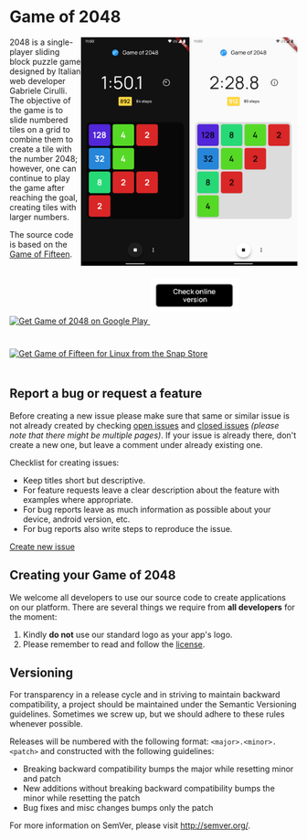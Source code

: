 Game of 2048
==========

<img alt="Main screen: Light" align="right" height="400"
   src="https://github.com/AChep/2048/raw/master/screenshots/screenshot2.jpg" />

<img alt="Main screen: Dark" align="right" height="400"
   src="https://github.com/AChep/2048/raw/master/screenshots/screenshot1.jpg" />

2048 is a single-player sliding block puzzle game designed by Italian web developer Gabriele Cirulli.
The objective of the game is to slide numbered tiles on a grid to combine them to create a tile with the number 2048;
however, one can continue to play the game after reaching the goal, creating tiles with larger numbers.

The source code is based on the [Game of Fifteen][5].

<a href="https://play.google.com/store/apps/details?id=com.artemchep.twopowereleven">
  <img alt="Get Game of 2048 on Google Play" vspace="20"
       src="https://play.google.com/intl/en_us/badges/images/generic/en-play-badge.png" height="60" />
</a>
<a href="http://gh.artemchep.com/2048/">
  <img alt="Try online" vspace="20"
       src="https://github.com/AChep/15puzzle/raw/master/artwork/web_badge.png" height="60" />
</a>
<a href="https://snapcraft.io/twopowereleven">
  <img alt="Get Game of Fifteen for Linux from the Snap Store" vspace="20"
       src="https://github.com/snapcore/snap-store-badges/raw/master/EN/[EN]-snap-store-white.png" width="182px" />
</a>


Report a bug or request a feature
----------------
Before creating a new issue please make sure that same or similar issue is not already created by checking [open issues][2] and [closed issues][3] *(please note that there might be multiple pages)*. If your issue is already there, don't create a new one, but leave a comment under already existing one.

Checklist for creating issues:

- Keep titles short but descriptive.
- For feature requests leave a clear description about the feature with examples where appropriate.
- For bug reports leave as much information as possible about your device, android version, etc.
- For bug reports also write steps to reproduce the issue.

[Create new issue][1]

Creating your Game of 2048
----------------
We welcome all developers to use our source code to create applications on our platform.
There are several things we require from **all developers** for the moment:

1. Kindly **do not** use our standard logo as your app's logo.
2. Please remember to read and follow the [license][4].

Versioning
----------------
For transparency in a release cycle and in striving to maintain backward compatibility, a project should be maintained under the Semantic Versioning guidelines. Sometimes we screw up, but we should adhere to these rules whenever possible.

Releases will be numbered with the following format: `<major>.<minor>.<patch>` and constructed with the following guidelines:
- Breaking backward compatibility bumps the major while resetting minor and patch
- New additions without breaking backward compatibility bumps the minor while resetting the patch
- Bug fixes and misc changes bumps only the patch

For more information on SemVer, please visit http://semver.org/.


[1]: https://github.com/AChep/2048/issues/new
[2]: https://github.com/AChep/2048/issues?state=open
[3]: https://github.com/AChep/2048/issues?state=closed
[4]: https://github.com/AChep/2048/blob/master/LICENSE
[5]: https://github.com/AChep/15puzzle
